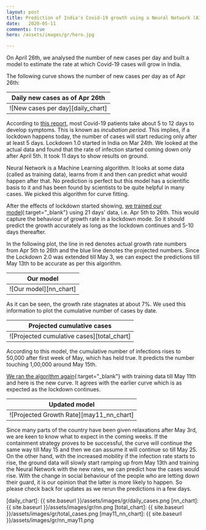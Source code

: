 ```yaml
---
layout: post
title: Prediction of India's Covid-19 growth using a Neural Network (AI)
date:   2020-05-11
comments: true
hero: /assets/images/gr/hero.jpg

---
```


On April 26th, we analysed the number of new cases per day and built a model to estimate the rate at which Covid-19 cases will grow in India.

The following curve shows the number of new cases per day as of Apr 26th:

|Daily new cases as of Apr 26th|
|:---:|
|![New cases per day][daily_chart]|

According to [this report][incubation], most Covid-19 patients take about 5 to 12 days to develop symptoms. This is known as _incubation period_. This implies, if a lockdown happens today, the number of cases will start reducing only after at least 5 days. Lockdown 1.0 started in India on Mar 24th. We looked at the actual data and found that the rate of infection started coming down only after April 5th. It took 11 days to show results on ground.

Neural Network is a Machine Learning algorithm. It looks at some data (called as training data), learns from it and then can predict what would happen after that. No prediction is perfect but this model has a scientific basis to it and has been found by scientists to be quite helpful in many cases. We picked this algorithm for curve fitting.

After the effects of lockdown started showing, [we trained our model][notebook]{:target="_blank"} using 21 days' data, i.e. Apr 5th to 26th. This would capture the behaviour of growth rate in a lockdown mode. So it should predict the growth accurately as long as the lockdown continues and 5-10 days thereafter.

In the following plot, the line in red denotes actual growth rate numbers from Apr 5th to 26th and the blue line denotes the projected numbers. Since the Lockdown 2.0 was extended till May 3, we can expect the predictions till May 13th to be accurate as per this algorithm.

|Our model|
|:---:|
|![Our model][nn_chart]|

As it can be seen, the growth rate stagnates at about 7%. We used this information to plot the cumulative number of cases by date.

|Projected cumulative cases|
|:---:|
|![Projected cumulative cases][total_chart]|

According to this model, the cumulative number of infections rises to 50,000 after first week of May, which has held true. It predicts the number touching 1,00,000 around May 15th. 

[We ran the algorithm again][notebook2]{:target="_blank"} with training data till May 11th and here is the new curve. It agrees with the earlier curve which is as expected as the lockdown continues.

|Updated model|
|:---:|
|![Projected Growth Rate][may11_nn_chart]|

Since many parts of the country have been given relaxations after May 3rd, we are keen to know what to expect in the coming weeks. If the containment strategy proves to be successful, the curve will continue the same way till May 15 and then we can assume it will continue so till May 25. On the other hand, with the increased mobility if the infection rate starts to rise, the ground data will slowly start ramping up from May 13th and training the Neural Network with the new rates, we can predict how the cases would rise. With the change in social behaviour of the people who are letting down their guard, it is our opinion that the latter is more likely to happen. So please check back for updates as we rerun the predictions in a few days.


[incubation]: https://annals.org/aim/fullarticle/2762808/incubation-period-coronavirus-disease-2019-covid-19-from-publicly-reported
[notebook]: https://github.com/VICS-CORE/stats/blob/master/01_Basic_predictions.ipynb
[notebook2]: https://github.com/VICS-CORE/stats/blob/master/01_Basic_predictions_extended.ipynb
[daily_chart]: {{ site.baseurl }}/assets/images/gr/daily_cases.png
[nn_chart]: {{ site.baseurl }}/assets/images/gr/nn.png
[total_chart]: {{ site.baseurl }}/assets/images/gr/total_cases.png
[may11_nn_chart]: {{ site.baseurl }}/assets/images/gr/nn_may11.png

